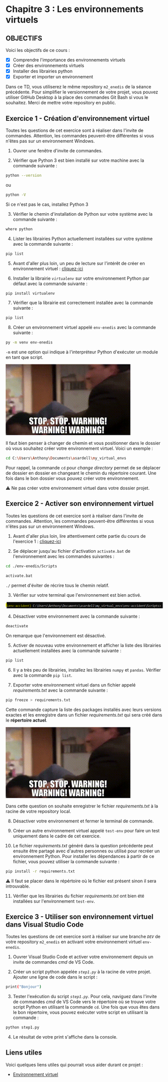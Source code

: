# Chapitre 3 : Les environnements virtuels

## OBJECTIFS

Voici les objectifs de ce cours :
- [x] Comprendre l'importance des environnements virtuels
- [x] Créer des environnements virtuels
- [x] Installer des librairies python
- [x] Exporter et importer un environnement

Dans ce TD, vous utiliserez le même repository  `m2_enedis` de la séance précédente. Pour simplifier le versionnement de votre projet, vous pouvez utiliser GitHub Desktop à la place des commandes Git Bash si vous le souhaitez. Merci de mettre votre repository en public.

## Exercice 1 - Création d'environnement virtuel

Toutes les questions de cet exercice sont à réaliser dans l'invite de commandes. Attention, les commandes peuvent-être différentes si vous n'êtes pas sur un environnement Windows.

1. Ouvrer une fenêtre d'invite de commandes.

2. Vérifier que Python 3 est bien installé sur votre machine avec la commande suivante :
   
```sh
python --version
```
ou

```sh
python -V
```
Si ce n'est pas le cas, installez Python 3

3. Vérifier le chemin d'installation de Python sur votre système avec la commande suivante :

```sh
where python
```

4. Lister les librairies Python actuellement installées sur votre système avec la commande suivante : 
   
```sh
pip list
```

5. Avant d'aller plus loin, un peu de lecture sur l'intérêt de créer en environnement virtuel : [cliquez-ici](https://www.docstring.fr/glossaire/environnement-virtuel)

6. Installer la librairie *`virtualenv`* sur votre environnement Python par défaut avec la commande suivante :
   
```sh
pip install virtualenv
```

7. Vérifier que la librairie est correctement installée  avec la commande suivante : 

```sh
pip list
```

8. Créer un environnement virtuel appelé `env-enedis` avec la commande suivante :
   
```sh
py -m venv env-enedis
```
`-m` est une option qui indique à l'interpréteur Python d'exécuter un module en tant que script.

![](img/warning.gif)

Il faut bien penser à changer de chemin et vous positionner dans le dossier où vous souhaitez créer votre environnement virtuel. Voici un exemple : 

```sh
cd C:\Users\Anthony\Documents\asardell\my_virtual_envs
```

Pour rappel, la commande `cd` pour *change directory* permet de se déplacer de dossier en dossier en changeant le chemin du répertoire courant.
Une fois dans le bon dossier vous pouvez créer votre environnement.

:warning: Ne pas créer votre environnement virtuel dans votre dossier projet.

## Exercice 2 - Activer son environnement virtuel

Toutes les questions de cet exercice sont à réaliser dans l'invite de commandes. Attention, les commandes peuvent-être différentes si vous n'êtes pas sur un environnement Windows.

1. Avant d'aller plus loin, lire attentivement cette partie du cours de l'exercice 1 : [cliquez-ici](https://www.docstring.fr/glossaire/environnement-virtuel/#comment-activer-un-environnement-virtuel-python)

2. Se déplacer jusqu'au fichier d'activation `activate.bat` de l'environnement avec les commandes suivantes : 

```sh
cd ./env-enedis/Scripts
```

```sh
activate.bat
```

`./` permet d'éviter de récrire tous le chemin relatif.

3. Vérifier sur votre terminal que l'environnement est bien activé.

![](img/env_activate.PNG)

4. Désactiver votre environnement avec la commande suivante : 

```sh
deactivate
```
On remarque que l'environnement est désactivé.

5. Activer de nouveau votre environnement et afficher la liste des librairies actuellement installées avec la commande suivante :

```sh
pip list
```

6. Il y a très peu de librairies, installez les librairies `numpy` et `pandas`. Vérifier avec la commande `pip list`.

7. Exporter votre environnement virtuel dans un fichier appelé *requirements.txt* avec la commande suivante : 

```sh
pip freeze > requirements.txt
```

Cette commande capture la liste des packages installés avec leurs versions exactes et les enregistre dans un fichier *requirements.txt* qui sera créé dans le **répertoire actuel**.

![](img/warning.gif)

Dans cette question on souhaite enregistrer le fichier *requirements.txt* à la racine de votre repository local.

8. Désactiver votre environnement et fermer le terminal de commande.

9. Créer un autre environnement virtuel appelé `test-env` pour faire un test uniquement dans le cadre de cet exercice.

10.  Le fichier *requirements.txt* généré dans la question précédente peut ensuite être partagé avec d'autres personnes ou utilisé pour recréer un environnement Python. Pour installer les dépendances à partir de ce fichier, vous pouvez utiliser la commande suivante :

```sh
pip install -r requirements.txt
```

:warning: Il faut se placer dans le répértoire où le fichier est présent sinon il sera introuvable.

11. Vérifier que les librairies du fichier *requirements.txt* ont bien été installées sur l'environnement `test-env`.

## Exercice 3 - Utiliser son environnement virtuel dans Visual Studio Code

Toutes les questions de cet exercice sont à réaliser sur une branche *`DEV`* de votre repository `m2_enedis` en activant votre environnement virtuel `env-enedis`.

1. Ouvrer Visual Studio Code et activer votre environnement depuis un invite de commandes *cmd* de VS Code. 

2. Créer un script python appelée *`step1.py`* à la racine de votre projet. Ajouter une ligne de code dans le script :

```sh
print("Bonjour")
```

3. Tester l'exécution du script *`step1.py`*. Pour cela, naviguez dans l'invite de commandes *cmd* de VS Code vers le répertoire où se trouve votre script Python en utilisant la commande `cd`. Une fois que vous êtes dans le bon répertoire, vous pouvez exécuter votre script en utilisant la commande :

```sh
python step1.py 
```
4. Le résultat de votre print s'affiche dans la console.


## Liens utiles

Voici quelques liens utiles qui pourrait vous aider durant ce projet :

- [Environnement virtuel](https://www.docstring.fr/glossaire/environnement-virtuel)
